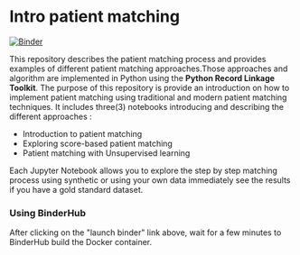 # Intro patient matching

[![Binder](https://mybinder.org/badge_logo.svg)](https://mybinder.org/v2/gh/mayerantoine/2019-intro-patient-matching/master)

This repository describes the patient matching process and provides examples of different patient matching approaches.Those approaches and algorithm are implemented in Python using the **Python Record Linkage Toolkit**. The purpose of this repository is provide an introduction on how to implement patient matching using traditional and modern patient matching techniques. It includes three(3) notebooks introducing and describing the different approaches :

* Introduction to patient matching
* Exploring score-based patient matching
* Patient matching with Unsupervised learning 

Each Jupyter Notebook allows you to explore the step by step matching process using synthetic or using  your own data immediately see the results if you have a gold standard dataset. 


### Using BinderHub
After clicking on the "launch binder" link above, wait for a few minutes to BinderHub build the Docker container.

